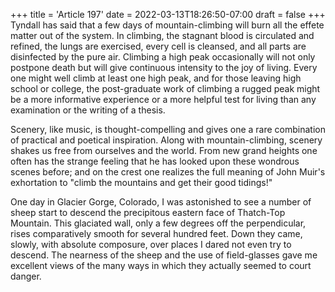 +++
title = 'Article 197'
date = 2022-03-13T18:26:50-07:00
draft = false
+++
Tyndall has said that a few days of mountain-climbing will burn all the effete matter out of the system. In climbing, the stagnant blood is circulated and refined, the lungs are exercised, every cell is cleansed, and all parts are disinfected by the pure air. Climbing a high peak occasionally will not only postpone death but will give continuous intensity to the joy of living. Every one might well climb at least one high peak, and for those leaving high school or college, the post-graduate work of climbing a rugged peak might be a more informative experience or a more helpful test for living than any examination or the writing of a thesis.

Scenery, like music, is thought-compelling and gives one a rare combination of practical and poetical inspiration. Along with mountain-climbing, scenery shakes us free from ourselves and the world. From new grand heights one often has the strange feeling that he has looked upon these wondrous scenes before; and on the crest one realizes the full meaning of John Muir's exhortation to "climb the mountains and get their good tidings!"

One day in Glacier Gorge, Colorado, I was astonished to see a number of sheep start to descend the precipitous eastern face of Thatch-Top Mountain. This glaciated wall, only a few degrees off the perpendicular, rises comparatively smooth for several hundred feet. Down they came, slowly, with absolute composure, over places I dared not even try to descend. The nearness of the sheep and the use of field-glasses gave me excellent views of the many ways in which they actually seemed to court danger.
